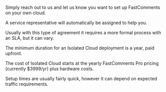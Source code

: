Simply reach out to us and let us know you want to set up FastComments on your own cloud.

A service representative will automatically be assigned to help you.

Usually with this type of agreement it requires a more formal process with an SLA, but it can vary.

The minimum duration for an Isolated Cloud deployment is a year, paid upfront.

The cost of Isolated Cloud starts at the yearly FastComments Pro pricing (currently $3999/yr) plus
hardware costs.

Setup times are usually fairly quick, however it can depend on expected traffic requirements.
